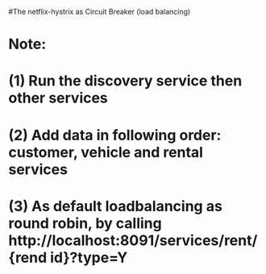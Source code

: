 #The netflix-hystrix as Circuit Breaker (load balancing)
# Note: 
# (1) Run the discovery service then other services 
# (2) Add data in following order: customer, vehicle and rental services 
# (3) As default loadbalancing as round robin, by calling http://localhost:8091/services/rent/{rend id}?type=Y 
